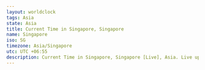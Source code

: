 ```yaml
---
layout: worldclock
tags: Asia
state: Asia
title: Current Time in Singapore, Singapore
name: Singapore
iso: SG
timezone: Asia/Singapore
utc: UTC +06:55
description: Current Time in Singapore, Singapore [Live], Asia. Live update now time in Singapore, timezone Asia/Singapore, UTC +06:55, Country ISO code & Current Local Time.
---
```


